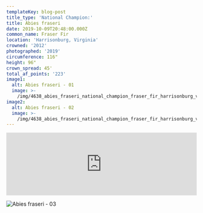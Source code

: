 ```yaml
---
templateKey: blog-post
title_type: 'National Champion:'
title: Abies fraseri
date: 2019-10-09T20:48:00.000Z
common_name: Fraser Fir
location: 'Harrisonburg, Virginia'
crowned: '2012'
photographed: '2019'
circumference: 116"
height: 96"
crown_spread: 45'
total_af_points: '223'
image1:
  alt: Abies fraseri - 01
  image: >-
    /img/4638_abies_fraseri_national_champion_fraser_fir_harrisonburg_va_10_10_2019_american_forests_brian_kelley_base_1.jpg
image2:
  alt: Abies fraseri - 02
  image: >-
    /img/4638_abies_fraseri_national_champion_fraser_fir_harrisonburg_va_10_10_2019_american_forests_brian_kelley_full_1.jpg
---
```

<iframe width="100%" height="166" scrolling="no" frameborder="no" allow="autoplay" src="https://w.soundcloud.com/player/?url=https%3A//api.soundcloud.com/tracks/718521286&color=%23ff5500&auto_play=false&hide_related=false&show_comments=true&show_user=true&show_reposts=false&show_teaser=true"></iframe>

![Abies fraseri - 03](/img/4638_abies_fraseri_national_champion_fraser_fir_harrisonburg_va_10_10_2019_american_forests_brian_kelley_scale.jpg)
